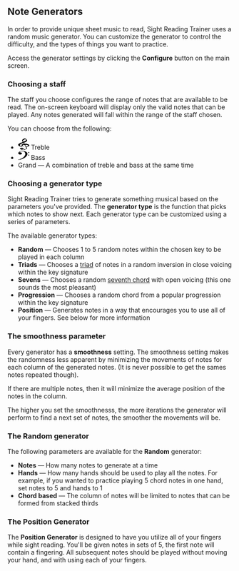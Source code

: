 ## Note Generators

In order to provide unique sheet music to read, Sight Reading Trainer uses a random music generator. You can customize the generator to control the difficulty, and the types of things you want to practice.

Access the generator settings by clicking the **Configure** button on the main screen.

### Choosing a staff

The staff you choose configures the range of notes that are available to be read. The on-screen keyboard will display only the valid notes that can be played. Any notes generated will fall within the range of the staff chosen.

You can choose from the following:

* <img src="/static/svg/clefs.G.svg" alt="G Cleff" width=25 height=25 /> Treble
* <img src="/static/svg/clefs.F_change.svg" alt="F Cleff" width=25 height=20 /> Bass
* Grand — A combination of treble and bass at the same time

### Choosing a generator type

Sight Reading Trainer tries to generate something musical based on the parameters you've provided. The **generator type** is the function that picks which notes to show next. Each generator type can be customized using a series of parameters.

The available generator types:

*   **Random** — Chooses 1 to 5 random notes within the chosen key to be played in each column
*   **Triads** — Chooses a [triad](https://en.wikipedia.org/wiki/Triad_(music)) of notes in a random inversion in close voicing within the key signature
*   **Sevens** — Chooses a random [seventh chord](https://en.wikipedia.org/wiki/Seventh_chord) with open voicing (this one sounds the most pleasant)
*   **Progression** — Chooses a random chord from a popular progression within the key signature
*   **Position** — Generates notes in a way that encourages you to use all of your fingers. See below for more information

### The smoothness parameter

Every generator has a **smoothness** setting. The smoothness setting makes the randomness less apparent by minimizing the movements of notes for each column of the generated notes. (It is never possible to get the sames notes repeated though).

If there are multiple notes, then it will minimize the average position of the notes in the column.

The higher you set the smoothnesss, the more iterations the generator will perform to find a next set of notes, the smoother the movements will be.

### The Random generator

The following parameters are available for the **Random** generator:

*   **Notes** — How many notes to generate at a time
*   **Hands** — How many hands should be used to play all the notes. For example, if you wanted to practice playing 5 chord notes in one hand, set notes to 5 and hands to 1
*   **Chord based** — The column of notes will be limited to notes that can be formed from stacked thirds

### The Position Generator

The **Position Generator** is designed to have you utilize all of your fingers while sight reading. You'll be given notes in sets of 5, the first note will contain a fingering. All subsequent notes should be played without moving your hand, and with using each of your fingers.
